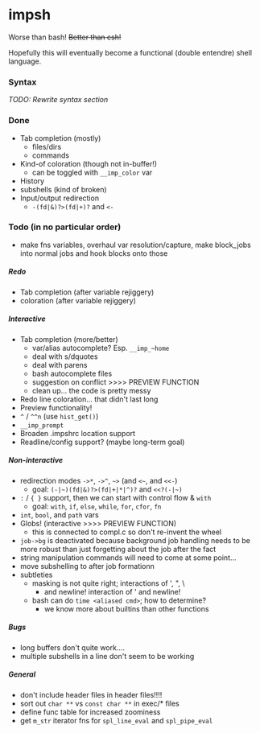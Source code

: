 # impsh
Worse than bash! ~~Better than csh!~~

Hopefully this will eventually become a functional (double entendre)
shell language.

### Syntax
_TODO: Rewrite syntax section_

### Done
 - Tab completion (mostly)
    - files/dirs
    - commands
 - Kind-of coloration (though not in-buffer!)
    - can be toggled with `__imp_color` var
 - History
 - subshells (kind of broken)
 - Input/output redirection
    - `-(fd|&)?>(fd|+)?` and `<-`

### Todo (in no particular order)
 - make fns variables, overhaul var resolution/capture,
    make block_jobs into normal jobs and hook blocks onto
    those

##### Redo
 - Tab completion (after variable rejiggery)
 - coloration (after variable rejiggery)

##### Interactive
 - Tab completion (more/better)
    - var/alias autocomplete? Esp. `__imp_~home`
    - deal with s/dquotes
    - deal with parens
    - bash autocomplete files
    - suggestion on conflict >>>> PREVIEW FUNCTION
    - clean up... the code is pretty messy
 - Redo line coloration... that didn't last long
 - Preview functionality!
 - `^` / `^^n` (use `hist_get()`)
 - `__imp_prompt`
 - Broaden .impshrc location support
 - Readline/config support? (maybe long-term goal)

##### Non-interactive
 - redirection modes `->*`, `->^`, `~>` (and `<~`, and `<<-`)
    - goal: `(-|~)(fd|&)?>(fd|+|*|^)?` and `<<?(-|~)`
 - `:` / `{ }` support, then we can start with control flow \& `with`
    - goal: `with`, `if`, `else`, `while`, `for`, `cfor`, `fn`
 - `int`, `bool`, and `path` vars
 - Globs! (interactive >>>> PREVIEW FUNCTION)
    - this is connected to compl.c so don't re-invent the wheel
 - `job->bg` is deactivated because background job handling needs to be
    more robust than just forgetting about the job after the fact
 - string manipulation commands will need to come at some point...
 - move subshelling to after job formationn
 - subtleties
     - masking is not quite right; interactions of ', ", \\
        - and newline! interaction of ' and newline!
     - bash can do `time <aliased cmd>`; how to determine?
        - we know more about builtins than other functions

##### Bugs
 - long buffers don't quite work....
 - multiple subshells in a line don't seem to be working

##### General
 - don't include header files in header files!!!!
 - sort out `char **` vs `const char **` in exec/\* files
 - define func table for increased zoominess
 - get `m_str` iterator fns for `spl_line_eval` and `spl_pipe_eval`
